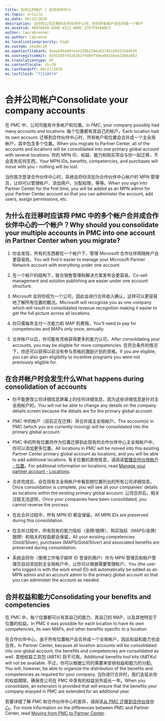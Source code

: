 ```yaml
---
title: 合并公司帐户 | 合作伙伴中心
ms.topic: article
ms.date: 09/25/2019
description: 当你的公司迁移到合作伙伴中心时，你的所有帐户会合并成一个帐户
ms.assetid: 4A07A85A-594E-4121-808C-37E7FA18A0C5
author: laurabrenner
ms.author: labrenne
ms.localizationpriority: high
ms.custom: seodec18
ms.openlocfilehash: 9aaab99a89fea5239b2296a8374b1d03515445d5
ms.sourcegitcommit: 0195355f4526362f4d89f59ea643a5e422b6a9b2
ms.translationtype: HT
ms.contentlocale: zh-CN
ms.lasthandoff: 09/27/2019
ms.locfileid: "71318674"
---
```

# <a name="consolidate-your-company-accounts"></a><span data-ttu-id="0f064-103">合并公司帐户</span><span class="sxs-lookup"><span data-stu-id="0f064-103">Consolidate your company accounts</span></span>

<span data-ttu-id="0f064-104">在 PMC 中，公司可能有许多帐户和位置。</span><span class="sxs-lookup"><span data-stu-id="0f064-104">In PMC, your company possibly had many accounts and locations.</span></span> <span data-ttu-id="0f064-105">每个位置都有其自己的帐户。</span><span class="sxs-lookup"><span data-stu-id="0f064-105">Each location had its own account.</span></span> <span data-ttu-id="0f064-106">迁移到合作伙伴中心时，所有帐户和位置会合并成一个主全局帐户，其中包含多个位置。</span><span class="sxs-lookup"><span data-stu-id="0f064-106">When you migrate to Partner Center, all of the accounts and locations will be consolidated into one primary global account with several locations.</span></span> <span data-ttu-id="0f064-107">你的 MPN ID、权益、能力和购买项会与你一起迁移，不会丢失任何东西。</span><span class="sxs-lookup"><span data-stu-id="0f064-107">Your MPN IDs, benefits, competencies, and purchases will move with you – nothing will be lost.</span></span> 

<span data-ttu-id="0f064-108">当你首次登录合作伙伴中心时，系统会将你添加为合作伙伴中心帐户的 MPN 管理员，让你可以管理帐户、添加用户、分配权限，等等。</span><span class="sxs-lookup"><span data-stu-id="0f064-108">When you sign into Partner Center for the first time, you will be added as an MPN admin for your Partner Center account so that you can administer the account, add users, assign permissions, etc.</span></span> 

## <a name="why-should-you-consolidate-your-multiple-accounts-in-pmc-into-one-account-in-partner-center-when-you-migrate"></a><span data-ttu-id="0f064-109">为什么在迁移时应该将 PMC 中的多个帐户合并成合作伙伴中心的一个帐户？</span><span class="sxs-lookup"><span data-stu-id="0f064-109">Why should you consolidate your multiple accounts in PMC into one account in Partner Center when you migrate?</span></span>

1. <span data-ttu-id="0f064-110">你会发现，所有的东西都在一个帐户下，管理 Microsoft 合作伙伴网络帐户会更容易些。</span><span class="sxs-lookup"><span data-stu-id="0f064-110">You will find it easier to manage your Microsoft Partner Network account with everything under one account.</span></span>

2. <span data-ttu-id="0f064-111">在一个帐户的结构下，联合销售管理和解决方案发布会更容易。</span><span class="sxs-lookup"><span data-stu-id="0f064-111">Co-sell management and solution publishing are easier under one account structure.</span></span>

3. <span data-ttu-id="0f064-112">Microsoft 会将你视为一个公司，因此会进行合并收入确认，这样可以更容易地了解所有位置的概况。</span><span class="sxs-lookup"><span data-stu-id="0f064-112">Microsoft will recognize you as one company which will result in consolidated revenue recognition making it easier to get the full picture across all locations.</span></span>  

4. <span data-ttu-id="0f064-113">你只需每年支付一次能力和 MAP 的费用。</span><span class="sxs-lookup"><span data-stu-id="0f064-113">You'll need to pay for competencies and MAPs only once, annually.</span></span>

5. <span data-ttu-id="0f064-114">合并帐户以后，你可能有资格获得更多的能力认可。</span><span class="sxs-lookup"><span data-stu-id="0f064-114">After consolidating your accounts, you may be eligible for more competencies.</span></span> <span data-ttu-id="0f064-115">在符合条件的情况下，你还可以获得以前没有参与资格的激励计划的资格。</span><span class="sxs-lookup"><span data-stu-id="0f064-115">If you are eligible, you can also gain eligibility to incentive programs you were not previously eligible for.</span></span>


## <a name="what-happens-during-consolidation-of-accounts"></a><span data-ttu-id="0f064-116">在合并帐户时会发生什么</span><span class="sxs-lookup"><span data-stu-id="0f064-116">What happens during consolidation of accounts</span></span>

- <span data-ttu-id="0f064-117">你不能更改公司详细信息屏幕上的任何详细信息，因为这些详细信息是针对主全局帐户的。</span><span class="sxs-lookup"><span data-stu-id="0f064-117">You will not be able to change any details on the company details screen because the details are for the primary global account.</span></span> 

- <span data-ttu-id="0f064-118">PMC 中的帐户（目前正在迁移）将合并成主全局帐户。</span><span class="sxs-lookup"><span data-stu-id="0f064-118">The account(s) in PMC (which you are currently moving) will be consolidated into the primary global account.</span></span> 

- <span data-ttu-id="0f064-119">PMC 中的所有位置将作为位置迁移到此现有的合作伙伴中心主全局帐户中，你可以添加更多位置。</span><span class="sxs-lookup"><span data-stu-id="0f064-119">All locations in PMC will be moved into this existing Partner Center primary global account as locations, and you will be able to add additional locations.</span></span> <span data-ttu-id="0f064-120">有关位置的其他信息，请阅读[管理合作伙伴帐户 - 位置](manage-locations.md)。</span><span class="sxs-lookup"><span data-stu-id="0f064-120">For additional information on locations, read  [Manage your partner account - Locations](manage-locations.md).</span></span>

- <span data-ttu-id="0f064-121">合并完成后，会在现有主全局帐户中看到按位置列出的所有公司详细信息。</span><span class="sxs-lookup"><span data-stu-id="0f064-121">Once consolidation is complete, you will see all your companies' details as locations within the existing primary global account.</span></span> <span data-ttu-id="0f064-122">公司合并后，相关过程无法逆转。</span><span class="sxs-lookup"><span data-stu-id="0f064-122">Once your companies have been consolidated, you cannot reverse the process.</span></span>

- <span data-ttu-id="0f064-123">在此合并过程中，所有 MPN ID 都会保留。</span><span class="sxs-lookup"><span data-stu-id="0f064-123">All MPN IDs are preserved during this consolidation.</span></span>

- <span data-ttu-id="0f064-124">在合并过程中，所有现有的能力指标（金牌/银牌）、购买指标（MAPS/金牌/银牌）和相关的权益都会保留。</span><span class="sxs-lookup"><span data-stu-id="0f064-124">All your existing competencies (Gold/Silver), purchases (MAPS/Gold/Silver) and associated benefits are preserved during consolidation.</span></span>

- <span data-ttu-id="0f064-125">系统会将你（使用工作电子邮件 ID 登录的用户）作为 MPN 管理员和帐户管理员自动添加到主全局帐户中，让你可以根据需要管理帐户。</span><span class="sxs-lookup"><span data-stu-id="0f064-125">You (the user who logged in with the work email ID) will automatically be added as an MPN admin and an account admin to the primary global account so that you can administer the account as needed.</span></span> 


## <a name="consolidating-your-benefits-and-competencies"></a><span data-ttu-id="0f064-126">合并权益和能力</span><span class="sxs-lookup"><span data-stu-id="0f064-126">Consolidating your benefits and competencies</span></span>

<span data-ttu-id="0f064-127">在 PMC 中，每个位置都可以有其自己的能力、其自己的 MAP，以及其他特定于位置的权益。</span><span class="sxs-lookup"><span data-stu-id="0f064-127">In PMC it was possible for each location to have its own competencies, its own MAPs, and other benefits specific to a location.</span></span>

<span data-ttu-id="0f064-128">在合作伙伴中心，由于所有位置帐户会合并成一个全局帐户，因此权益和能力也会合并。</span><span class="sxs-lookup"><span data-stu-id="0f064-128">In Partner Center, because all location accounts will be consolidated into one global account, the benefits and competencies are consolidated as well.</span></span> <span data-ttu-id="0f064-129">其他权益工具包 (ABTK) 将不可用。</span><span class="sxs-lookup"><span data-stu-id="0f064-129">Additional benefits tool kits (ABTKs) will not be available.</span></span> <span data-ttu-id="0f064-130">不过，你可以根据公司的需要来安排权益和能力的分配。</span><span class="sxs-lookup"><span data-stu-id="0f064-130">You will, however, be able to organize the distribution of the benefits and competencies as required for your company.</span></span> <span data-ttu-id="0f064-131">当你进行合并时，我们会延长你的权益期限，确保贵公司在 PMC 中享有的权益另外延长一年。</span><span class="sxs-lookup"><span data-stu-id="0f064-131">When you consolidate, an extension is provided that will ensure that the benefits your company enjoyed in PMC are extended for an additional year.</span></span>

<span data-ttu-id="0f064-132">若要详细了解 PMC 和合作伙伴中心的差异，请阅读[从 PMC 迁移到合作伙伴中心](guide-to-migration.md)。</span><span class="sxs-lookup"><span data-stu-id="0f064-132">For more information on the differences between PMC and Partner Center, read [Moving from PMC to Partner Center](guide-to-migration.md).</span></span>

